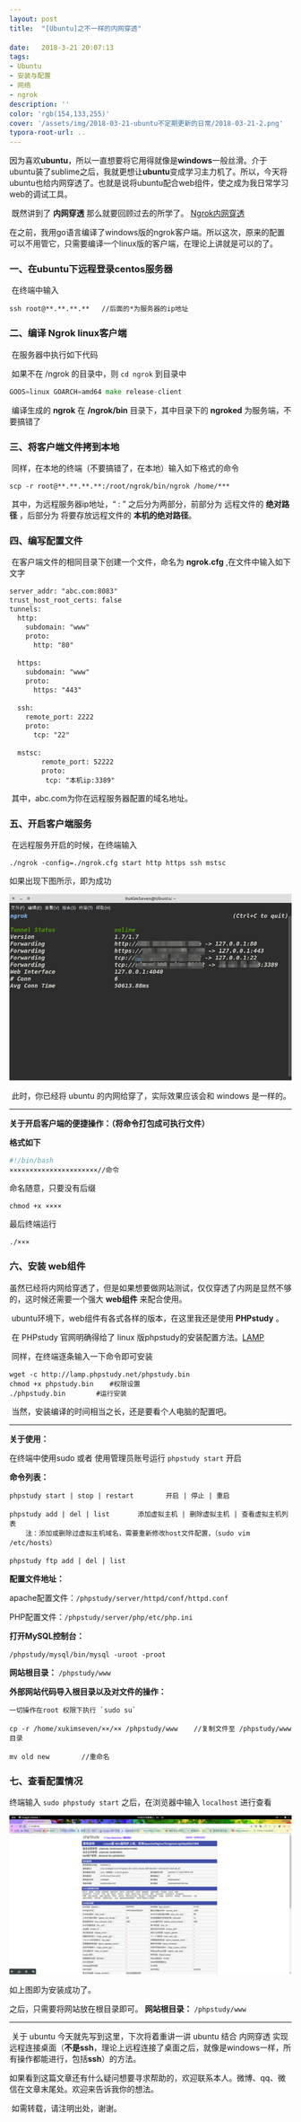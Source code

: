```yaml
---
layout: post
title:  "[Ubuntu]之不一样的内网穿透"

date:   2018-3-21 20:07:13
tags:
- Ubuntu
- 安装与配置
- 网络
- ngrok
description: ''
color: 'rgb(154,133,255)'
cover: '/assets/img/2018-03-21-ubuntu不定期更新的日常/2018-03-21-2.png'
typora-root-url: ..
---
```


​	因为喜欢**ubuntu**，所以一直想要将它用得就像是**windows**一般丝滑。介于ubuntu装了sublime之后，我就更想让**ubuntu**变成学习主力机了。所以，今天将ubuntu也给内网穿透了。也就是说将ubuntu配合web组件，使之成为我日常学习web的调试工具。

​	既然讲到了 **内网穿透** 那么就要回顾过去的所学了。 [Ngrok内网穿透](http://talkcock.site/2018/01/18/Ngrok%E5%86%85%E7%BD%91%E7%A9%BF%E9%80%8F.html)

​	在之前，我用go语言编译了windows版的ngrok客户端。所以这次，原来的配置可以不用管它，只需要编译一个linux版的客户端，在理论上讲就是可以的了。

### 一、在ubuntu下远程登录centos服务器

​	在终端中输入

```shell
ssh root@**.**.**.**   //后面的*为服务器的ip地址
```



### 二、编译 **Ngrok** linux客户端

​	在服务器中执行如下代码

​	如果不在 /ngrok 的目录中，则 `cd ngrok` 到目录中

```go
GOOS=linux GOARCH=amd64 make release-client
```

​	编译生成的 **ngrok** 在 **/ngrok/bin** 目录下，其中目录下的 **ngroked** 为服务端，不要搞错了



### 三、将客户端文件拷到本地

​	同样，在本地的终端（不要搞错了，在本地）输入如下格式的命令

```shell
scp -r root@**.**.**.**:/root/ngrok/bin/ngrok /home/***
```

​	其中，为远程服务器ip地址，“ : ” 之后分为两部分，前部分为 远程文件的 **绝对路径** ，后部分为 将要存放远程文件的 **本机的绝对路径**。



### 四、编写配置文件

​	在客户端文件的相同目录下创建一个文件，命名为 **ngrok.cfg** ,在文件中输入如下文字

```shell
server_addr: "abc.com:8083"
trust_host_root_certs: false
tunnels:
  http:
    subdomain: "www"
    proto:
      http: "80"

  https:
    subdomain: "www"
    proto:
      https: "443"

  ssh:
    remote_port: 2222
    proto:
      tcp: "22"

  mstsc:
        remote_port: 52222      
        proto:
         tcp: "本机ip:3389"
```

​	其中，abc.com为你在远程服务器配置的域名地址。



### 五、开启客户端服务

​	在远程服务开启的时候，在终端输入

```shell
./ngrok -config=./ngrok.cfg start http https ssh mstsc
```

如果出现下图所示，即为成功

![018-03-21-](/assets/img/2018-03-21-ubuntu不定期更新的日常/2018-03-21-1.png)

​	此时，你已经将 ubuntu 的内网给穿了，实际效果应该会和 windows 是一样的。

---------

**关于开启客户端的便捷操作：（将命令打包成可执行文件）**

**格式如下**

```bash
#!/bin/bash
××××××××××××××××××××××//命令
```

命名随意，只要没有后缀

```shell
chmod +x ××××
```

最后终端运行

```shell
./×××
```



### 六、安装 web组件

​	虽然已经将内网给穿透了，但是如果想要做网站测试，仅仅穿透了内网是显然不够的，这时候还需要一个强大 **web组件** 来配合使用。

​	ubuntu环境下，web组件有各式各样的版本，在这里我还是使用 **PHPstudy** 。

​	在 PHPstudy 官网明确得给了 linux 版phpstudy的安装配置方法。[LAMP](http://lamp.phpstudy.net/)

​	同样，在终端逐条输入一下命令即可安装

```shell
wget -c http://lamp.phpstudy.net/phpstudy.bin
chmod +x phpstudy.bin    #权限设置
./phpstudy.bin 　　　　#运行安装
```

​	当然，安装编译的时间相当之长，还是要看个人电脑的配置吧。

----------------

**关于使用：**

在终端中使用sudo 或者 使用管理员账号运行 `phpstudy start` 开启


**命令列表：**

```shell
phpstudy start | stop | restart        开启 | 停止 | 重启

phpstudy add | del | list       添加虚拟主机 | 删除虚拟主机 | 查看虚拟主机列表
	注：添加或删除过虚拟主机域名，需要重新修改host文件配置，（sudo vim /etc/hosts）

phpstudy ftp add | del | list    
```


**配置文件地址：**

apache配置文件：`/phpstudy/server/httpd/conf/httpd.conf`

PHP配置文件：`/phpstudy/server/php/etc/php.ini`


**打开MySQL控制台：**

`/phpstudy/mysql/bin/mysql -uroot -proot`

**网站根目录：**  `/phpstudy/www`

**外部网站代码导入根目录以及对文件的操作：**

```shell
一切操作在root 权限下执行 `sudo su`

cp -r /home/xukimseven/××/×× /phpstudy/www    //复制文件至 /phpstudy/www 目录

mv old new        //重命名
```



### 七、查看配置情况

终端输入 `sudo phpstudy start` 之后，在浏览器中输入 `localhost` 进行查看

![018-03-21-](/assets/img/2018-03-21-ubuntu不定期更新的日常/2018-03-21-2.png)

如上图即为安装成功了。

之后，只需要将网站放在根目录即可。 **网站根目录：**  `/phpstudy/www`

------------

​	关于 ubuntu 今天就先写到这里，下次将着重讲一讲 ubuntu 结合 内网穿透 实现远程连接桌面（**不是ssh**，理论上远程连接了桌面之后，就像是windows一样，所有操作都能进行，包括**ssh**）的方法。

​	如果看到这篇文章还有什么疑问想要寻求帮助的，欢迎联系本人。微博、qq、微信在文章末尾处。欢迎来告诉我你的想法。

​	如需转载，请注明出处，谢谢。
